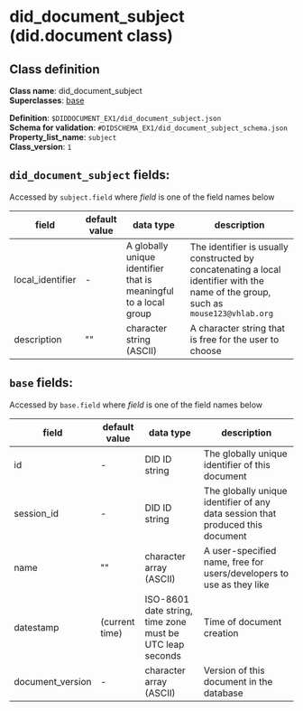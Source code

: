  # did_document_subject (did.document class)

## Class definition

**Class name**: did_document_subject<br>
**Superclasses**: [base](base.md)

**Definition**: `$DIDDOCUMENT_EX1/did_document_subject.json`<br>
**Schema for validation**: `#DIDSCHEMA_EX1/did_document_subject_schema.json`<br>
**Property_list_name**: `subject`<br>
**Class_version**: `1`<br>

## `did_document_subject` fields:

Accessed by `subject.field` where *field* is one of the field names below

| field | default value | data type | description
| -- | -- | -- | --| 
|local_identifier| - | A globally unique identifier that is meaningful to a local group | The identifier is usually constructed by concatenating a local identifier with the name of the group, such as `mouse123@vhlab.org`|
|description| "" | character string (ASCII) | A character string that is free for the user to choose |

## `base` fields:

Accessed by `base.field` where *field* is one of the field names below

| field | default value | data type | description
| -- | -- | -- | --| 
|id| - | DID ID string | The globally unique identifier of this document
|session_id| - | DID ID string | The globally unique identifier of any data session that produced this document
|name| "" | character array (ASCII) | A user-specified name, free for users/developers to use as they like
|datestamp| (current time) | ISO-8601 date string, time zone must be UTC leap seconds | Time of document creation
| document_version | - | character array (ASCII) | Version of this document in the database


